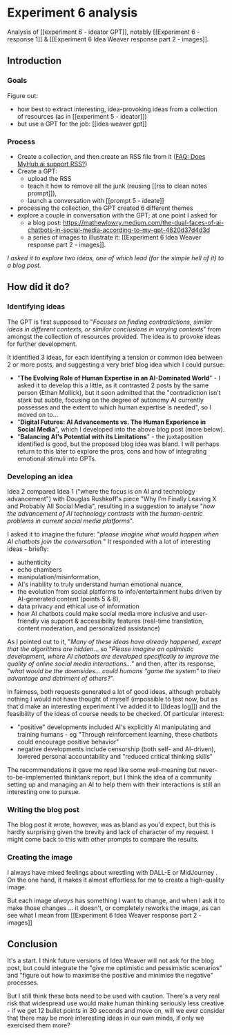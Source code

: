 # Experiment 6 analysis

Analysis of [[experiment 6 - ideator GPT]], notably [[Experiment 6 - response 1]] & [[Experiment 6 Idea Weaver response part 2 - images]].

## Introduction

### Goals

Figure out:

* how best to extract interesting, idea-provoking ideas from a collection of resources (as in [[experiment 5 - ideator]])
* but use a GPT for the job: [[idea weaver gpt]]

### Process

* Create a collection, and then create an RSS file from it ([FAQ: Does MyHub.ai support RSS?](https://myhub.ai/items/faq-are-there-rss-feeds))
* Create a GPT: 
	* upload the RSS 
	* teach it how to remove all the junk (reusing [[rss to clean notes prompt]]), 
	*  launch a conversation with [[prompt 5 - ideate]] 
* processing the collection, the GPT created 6 different themes
* explore a couple in conversation with the GPT; at one point I asked for 
	* a blog post: https://mathewlowry.medium.com/the-dual-faces-of-ai-chatbots-in-social-media-according-to-my-gpt-4820d37d4d3d
	* a series of images to illustrate it:  [[Experiment 6 Idea Weaver response part 2 - images]].

*I asked it to explore two ideas, one of which lead (for the simple hell of it) to a blog post.*

## How did it do?
### Identifying ideas

The GPT is first supposed to "*Focuses on finding contradictions, similar ideas in different contexts, or similar conclusions in varying contexts*" from amongst the collection of resources provided. The idea is to provoke ideas for further development.

It identified 3 ideas, for each identifying a tension or common idea between 2 or more posts, and suggesting a very brief blog idea which I could pursue:

- "**The Evolving Role of Human Expertise in an AI-Dominated World**" - I asked it to develop this a little, as it contrasted 2 posts by the same person (Ethan Mollick), but it soon admitted that the "contradiction isn’t stark but subtle, focusing on the degree of autonomy AI currently possesses and the extent to which human expertise is needed", so I moved on to...
- "**Digital Futures: AI Advancements vs. The Human Experience in Social Media**", which I developed into the above blog post (more below).
- "**Balancing AI's Potential with its Limitations**" - the juxtaposition identified is good, but the proposed blog idea was bland. I will perhaps return to this later to explore the pros, cons and how of integrating emotional stimuli into GPTs.

### Developing an idea

Idea 2 compared Idea 1 ("where the focus is on AI and technology advancement") with Douglas Rushkoff's piece "Why I’m Finally Leaving X and Probably All Social Media", resulting in a suggestion to analyse "*how the advancement of AI technology contrasts with the human-centric problems in current social media platforms*".

I asked it to imagine the future: "*please imagine what would happen when AI chatbots join the conversation.*" It responded with a lot of interesting ideas - briefly: 

* authenticity
* echo chambers
* manipulation/misinformation, 
* AI's inability to truly understand human emotional nuance, 
* the evolution from social platforms to info/entertainment hubs driven by AI-generated content (points 5 & 8), 
* data privacy and ethical use of information 
* how AI chatbots could make social media more inclusive and user-friendly via support & accessibility features (real-time translation, content moderation, and personalized assistance) 
 
As I pointed out to it, "*Many of these ideas have already happened, except that the algorithms are hidden*... so "*Please imagine an optimistic development, where AI chatbots are developed specifically to improve the quality of online social media interactions..."* and then, after its response, "*what would be the downsides... could humans "game the system" to their advantage and detriment of others?*".

In fairness, both requests generated a lot of good ideas, although probably nothing I would not have thought of myself (impossible to test now, but as that'd make an interesting experiment I've added it to [[Ideas log]]) and the feasibility of the ideas of course needs to be checked. Of particular interest:

* "positive" developments included AI's explicitly AI manipulating and training humans - eg "Through reinforcement learning, these chatbots could encourage positive behavior"
* negative developments include censorship (both self- and AI-driven), lowered personal accountability and "reduced critical thinking skills"

The recommendations it gave me read like some well-meaning but never-to-be-implemented thinktank report, but I think the idea of a community setting up and managing an AI to help them with their interactions is still an interesting one to pursue.

### Writing the blog post

The blog post it wrote, however, was as bland as you'd expect, but this is hardly surprising given the brevity and lack of character of my request. I might come back to this with other prompts to compare the results.

### Creating the image

I always have mixed feelings about wrestling with DALL-E or MidJourney . On the one hand, it makes it almost effortless for me to create a high-quality image. 

But each image *always* has something I want to change, and when I ask it to make those changes ... it doesn't, or completely reworks the image, as can see what I mean from [[Experiment 6 Idea Weaver response part 2 - images]]

## Conclusion

It's a start. I think future versions of Idea Weaver will not ask for the blog post, but could integrate the "give me optimistic and pessimistic scenarios" and "figure out how to maximise the positive and minimise the negative" processes. 

But I still think these bots need to be used with caution. There's a very real risk that widespread use would make human thinking seriously less creative - if we get 12 bullet points in 30 seconds and move on, will we ever consider that there may be more interesting ideas in our own minds, if only we exercised them more?






